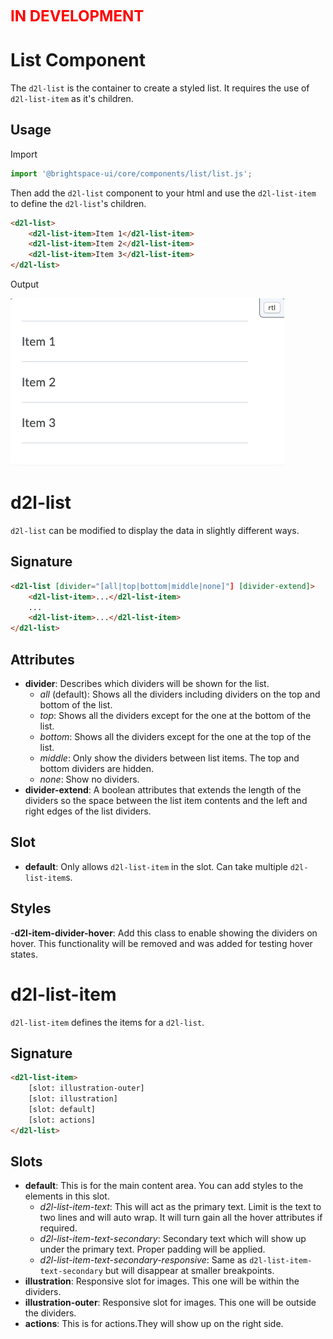 <span style="color:red; font-size:24px; text-transform: uppercase;">**In Development**</span>

# List Component

The `d2l-list` is the container to create a styled list. It requires the use of `d2l-list-item` as it's children.

## Usage

Import
```js
import '@brightspace-ui/core/components/list/list.js';
```
Then add the `d2l-list` component to your html and use the `d2l-list-item` to define the `d2l-list`'s children.
```html
<d2l-list>
	<d2l-list-item>Item 1</d2l-list-item>
	<d2l-list-item>Item 2</d2l-list-item>
	<d2l-list-item>Item 3</d2l-list-item>
</d2l-list>
```

Output

![Basic List](./screenshots/d2l-list-basic.png?raw=true)

# d2l-list
`d2l-list` can be modified to display the data in slightly different ways.
## Signature
```html
<d2l-list [divider="[all|top|bottom|middle|none]"] [divider-extend]>
	<d2l-list-item>...</d2l-list-item>
	...
	<d2l-list-item>...</d2l-list-item>
</d2l-list>
```
## Attributes
- **divider**: Describes which dividers will be shown for the list.
  - *all* (default): Shows all the dividers including dividers on the top and bottom of the list.
  - *top*: Shows all the dividers except for the one at the bottom of the list.
  - *bottom*: Shows all the dividers except for the one at the top of the list.
  - *middle*: Only show the dividers between list items. The top and bottom dividers are hidden.
  - *none*: Show no dividers.
- **divider-extend**: A boolean attributes that extends the length of the dividers so the space between the list item contents and the left and right edges of the list dividers.

## Slot
- **default**: Only allows `d2l-list-item` in the slot. Can take multiple `d2l-list-item`s.

## Styles
-**d2l-item-divider-hover**: Add this class to enable showing the dividers on hover. This functionality will be removed and was added for testing hover states.

# d2l-list-item
`d2l-list-item` defines the items for a `d2l-list`.
## Signature
```html
<d2l-list-item>
	[slot: illustration-outer]
	[slot: illustration]
	[slot: default]
	[slot: actions]
</d2l-list>
```

## Slots
 - **default**: This is for the main content area. You can add styles to the elements in this slot.
   - *d2l-list-item-text*: This will act as the primary text. Limit is the text to two lines and will auto wrap. It will turn gain all the hover attributes if required.
   - *d2l-list-item-text-secondary*: Secondary text which will show up under the primary text. Proper padding will be applied.
   - *d2l-list-item-text-secondary-responsive*: Same as `d2l-list-item-text-secondary` but will disappear at smaller breakpoints.
 - **illustration**: Responsive slot for images. This one will be within the dividers.
  - **illustration-outer**: Responsive slot for images. This one will be outside the dividers.
  - **actions**: This is for actions.They will show up on the right side.

